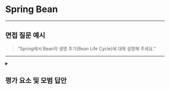 # Spring Bean

---

## 면접 질문 예시

> "Spring에서 Bean의 생명 주기(Bean Life Cycle)에 대해 설명해 주세요.”

---

<details>
  <summary><h2> 평가 요소 및 모범 답안</h2></summary>

  ### 1. Bean 생명 주기 단계
  - 포함내용
      - [ 스프링 컨테이너 생성 ] → [ 스프링 빈 생성 ] → [ 의존관계 주입 ] → [ 초기화 콜백 ] → [ 사용 ] → [ 소멸 전 콜백 ]→ [ 스프링 종료 ]
      - 스프링 컨테이너 생성
        - `ApplicationContext`와 같은 스프링 컨테이너가 생성되어 전체 Bean을 관리할 준비를 한다.
      - 스프링 빈 생성
        - `@Component`, `@Bean`, XML 설정 등을 통해 등록된 Bean 객체가 생성된다.
      - 의존관계 주입
        - `@Autowired`, 생성자, Setter 등을 통해 필요한 의존성이 주입된다.
      - 초기화 콜백
        - 초기 설정 작업을 위해 Spring이 콜백 메서드를 자동으로 호출한다.
      - 사용
        - 초기화가 완료된 Bean은 실제 서비스 로직에서 주입되어 사용된다.
      - 소멸 전 콜백
        - 스프링 컨테이너가 종료되기 직전에, Bean의 리소스를 정리하거나 연결을 종료하는 등의 작업을 위해 콜백 메서드를 자동으로 호출한다.
      - 스프링 종료
        - `ApplicationContext.close()` 호출과 함께 스프링 컨테이너가 종료되며, 등록된 모든 Bean의 소멸 콜백이 실행되어 정리 작업이 완료된다.

  </br>
  </br>
 
  ### 2. 심화 지식
  - 포함내용
      - 의존관계 주입
        - 생성자 주입 : 객체의 생성과 의존관계 주입이 동시에 일어난다.
        - Setter와 Field 주입 : 객체 생성이 된 다음에, 의존관계 주입 단계로 나누어진다.
      - 콜백 관리 방법 3가지
        - 인터페이스(InitializingBean, DisposableBean) 사용 : 스프링 초창기에 나온 방법이며, 지금은 거의 사용하지 않는다.
        - 설정 정보에 초기화 메소드, 종료 메소드 지정 : Bean 지정 시 initMethod와 destroyMethod를 직접 지정해야해서 번거롭다.
        - @PostConstruct, @PreDestroy 어노테이션 사용 : 최신 스프링에서 가장 권장하는 방법으로, 어노테이션 하나만 붙이면 되어서 매우 편리하다.
  
  </br>
  </br>
  
  ### 3. 모범 답안 예시

  > Spring에서의 Bean 생명 주기는 스프링 컨테이너가 생성되는 시점부터 종료되는 시점까지, Bean이 어떻게 생성되고, 사용되며, 소멸되는지를 일련의 흐름으로 설명할 수 있습니다. </br>
  > 먼저, ApplicationContext와 같은 스프링 컨테이너가 생성되면, 전체 Bean을 관리할 준비가 됩니다. </br>
  > 이때 컨테이너는 설정 정보를 바탕으로 등록된 Bean을 생성하며, @Component, @Bean, 또는 XML 설정 등을 통해 정의된 Bean 객체들이 메모리에 올라갑니다. </br>
  > Bean이 생성된 이후에는 @Autowired, 생성자, 세터 등을 통해 필요한 의존성이 주입됩니다. 이렇게 의존관계가 모두 주입된 후에는 Bean이 본격적으로 사용되기 전 초기 설정을 위한 초기화 콜백이 실행됩니다. </br>
  > 초기화가 완료된 Bean은 실제 애플리케이션의 서비스 로직에 주입되어 사용됩니다. 사용이 끝나고 애플리케이션이 종료되는 시점이 되면, 소멸 전 콜백이 실행되어 자원 반납이나 연결 해제 등 필요한 정리 작업이 수행됩니다. </br>
  > 마지막으로, ApplicationContext.close()가 호출되면서 스프링 컨테이너가 종료되고, 등록된 모든 Bean의 소멸 작업이 마무리됩니다. </br>
</details>

